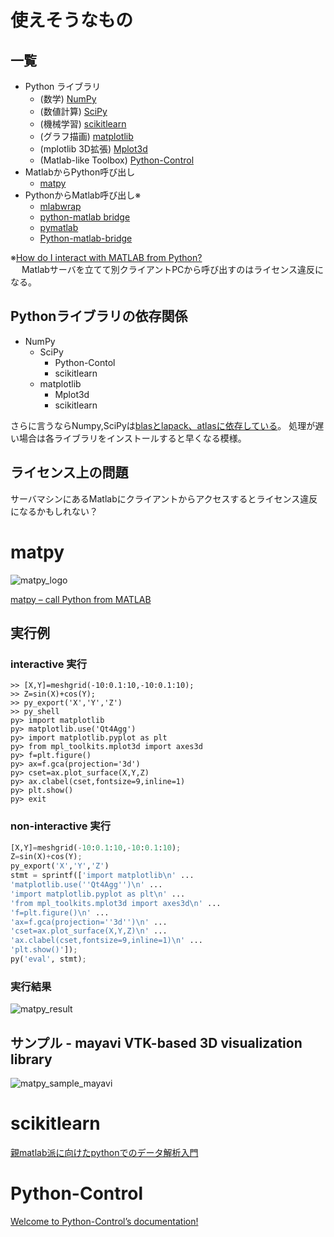 # 使えそうなもの

## 一覧

* Python ライブラリ
    * (数学) [NumPy]
    * (数値計算) [SciPy]
    * (機械学習) [scikitlearn]
    * (グラフ描画) [matplotlib]
    * (mplotlib 3D拡張) [Mplot3d]
    * (Matlab-like Toolbox) [Python-Control]
* MatlabからPython呼び出し
    * [matpy]
* PythonからMatlab呼び出し※
    * [mlabwrap]
    * [python-matlab bridge]
    * [pymatlab]
    * [Python-matlab-bridge]

※[How do I interact with MATLAB from Python?](http://stackoverflow.com/questions/2255942/how-do-i-interact-with-matlab-from-python)  
　 Matlabサーバを立てて別クライアントPCから呼び出すのはライセンス違反になる。


## Pythonライブラリの依存関係

* NumPy
    * SciPy
        * Python-Contol
        * scikitlearn
    * matplotlib
        * Mplot3d
        * scikitlearn

さらに言うならNumpy,SciPyは[blasとlapack、atlasに依存している][numpy_scipy_speedup]。
処理が遅い場合は各ライブラリをインストールすると早くなる模様。


## ライセンス上の問題

サーバマシンにあるMatlabにクライアントからアクセスするとライセンス違反になるかもしれない？



# matpy

![matpy_logo](http://algoholic.eu/wp-content/uploads/2012/05/path1894.png)

[matpy – call Python from MATLAB](http://algoholic.eu/matpy/)


## 実行例

### interactive 実行

```
>> [X,Y]=meshgrid(-10:0.1:10,-10:0.1:10);
>> Z=sin(X)+cos(Y);
>> py_export('X','Y','Z')
>> py_shell
py> import matplotlib
py> matplotlib.use('Qt4Agg')
py> import matplotlib.pyplot as plt
py> from mpl_toolkits.mplot3d import axes3d
py> f=plt.figure()
py> ax=f.gca(projection='3d')
py> cset=ax.plot_surface(X,Y,Z)
py> ax.clabel(cset,fontsize=9,inline=1)
py> plt.show()
py> exit
```

### non-interactive 実行

```python
[X,Y]=meshgrid(-10:0.1:10,-10:0.1:10);
Z=sin(X)+cos(Y);
py_export('X','Y','Z')
stmt = sprintf(['import matplotlib\n' ...
'matplotlib.use(''Qt4Agg'')\n' ...
'import matplotlib.pyplot as plt\n' ...
'from mpl_toolkits.mplot3d import axes3d\n' ...
'f=plt.figure()\n' ...
'ax=f.gca(projection=''3d'')\n' ...
'cset=ax.plot_surface(X,Y,Z)\n' ...
'ax.clabel(cset,fontsize=9,inline=1)\n' ...
'plt.show()']);
py('eval', stmt);
```

### 実行結果  
![matpy_result](
http://algoholic.eu/wp-content/uploads/2012/05/matpy_screen.png)


## サンプル - mayavi VTK-based 3D visualization library
![matpy_sample_mayavi](
http://algoholic.eu/wp-content/uploads/2012/05/matpy_mayavi.png)


# scikitlearn

[親matlab派に向けたpythonでのデータ解析入門](
http://atl.recruit-tech.co.jp/blog/2393/)


# Python-Control

[Welcome to Python-Control’s documentation!](
http://python-control.sourceforge.net/manual-0.5a/index.html)



[NumPy]:http://algoholic.eu/matpy/
[SciPy]:http://turbare.net/transl/scipy-lecture-notes/intro/scipy.html
[matplotlib]:http://matplotlib.org/
[Mplot3d]:http://d.hatena.ne.jp/white_wheels/20100327/p3
[Python-Control]:http://python-control.sourceforge.net/manual-0.5a/intro.html
[matpy]:http://algoholic.eu/matpy/
[scikitlearn]:http://atl.recruit-tech.co.jp/blog/2393/
[numpy_scipy_speedup]:http://qiita.com/r9y9/items/b6b2a0ee00781f1bb480

[mlabwrap]:http://mlabwrap.sourceforge.net/
[python-matlab bridge]:https://github.com/jaderberg/python-matlab-bridge
[pymatlab]:https://pypi.python.org/pypi/pymatlab
[Python-matlab-bridge]:http://arokem.github.io/python-matlab-bridge/
